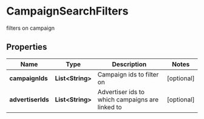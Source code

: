 

# CampaignSearchFilters

filters on campaign

## Properties

| Name | Type | Description | Notes |
|------------ | ------------- | ------------- | -------------|
|**campaignIds** | **List&lt;String&gt;** | Campaign ids to filter on |  [optional] |
|**advertiserIds** | **List&lt;String&gt;** | Advertiser ids to which campaigns are linked to |  [optional] |



